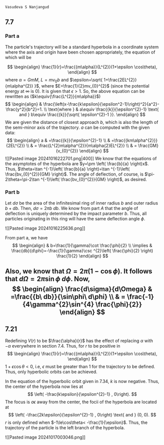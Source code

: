 `Vasudeva S Nanjangud`

## 7.7

### Part a

The particle's trajectory will be a standard hyperbola in a coordinate system where the axis and origin have been chosen appropriately, the equation of which will be

$$
\begin{align}
\frac{1}{r}=\frac{{m\alpha}}{L^{2}}(1+\epsilon \cos\theta),
\end{align}
$$
where $\alpha=GmM$, $L=mv_{0}b$ and $\epsilon=\sqrt{ 1+\frac{2EL^{2}}{m\alpha^{2}} }$, where $E=\frac{1}{2}mv_{0}^{2}$ (since the potential energy at $\infty$ is $0$). It is given that $\epsilon>1$. So, the above equation can be rewritten as ($k\equiv{\frac{L^{2}}{m\alpha}}$)
$$
\begin{align}
 & \frac{\left(x-\frac{k\epsilon}{\epsilon^2-1}\right)^2}{a^2}-\frac{y^2}{b^2}=1. \\
\text{where } & a\equiv \frac{{k}}{\epsilon^{2}-1} \text{ and } b\equiv \frac{{k}}{\sqrt{ \epsilon^{2}-1 }}.
\end{align}
$$
We are given the distance of closest approach $b$, which is also the length of the semi-minor axis of the trajectory. $a$ can be computed with the given data:
$$
\begin{align}
a & =\frac{{k}}{\epsilon^{2}-1} \\
 & =\frac{{km\alpha^{2}}}{2EL^{2}} \\
 & = \frac{L^{2}m\alpha^{2}}{m\alpha{2}EL^{2}} \\
 & = \frac{GM}{v_{0}^{2}}
\end{align}
$$
![[Pasted image 20241016222701.png|400]]
We know that the equations of the asymptotes of the hyperbola are $y=\pm \left( \frac{b}{a} \right)x$. Thus, $\theta=\tan ^{-1}\left( \frac{b}{a} \right)=\tan ^{-1}\left( \frac{bv_{0}^{2}}{GM} \right)$. The angle of deflection, of course, is $\pi-2\theta=\pi-2\tan ^{-1}\left( \frac{bv_{0}^{2}}{GM} \right)$, as desired.


### Part b

Let $d\sigma$ be the area of the infinitesimal ring of inner radius $b$ and outer radius $b+db$. Then, $d\sigma=2\pi b\ db$. We know from part $A$ that the angle of deflection is uniquely determined by the impact parameter $b$. Thus, all particles originating in this ring will have the same deflection angle $\phi$. 

![[Pasted image 20241016225636.png]]

From part a, we have
$$
\begin{align}
 & b=\frac{1}{\gamma}\cot \frac{\phi}{2} \\
\implies & \frac{db}{d\phi}=-\frac{1}{\gamma}\csc ^{2}\left( \frac{\phi}{2} \right) \frac{1}{2}
\end{align}
$$

Also, we know that $\Omega=2\pi(1-\cos\phi)$. It follows that $d\Omega=2\pi \sin\phi \ d\phi$. Now, 
$$
\begin{align}
\frac{d\sigma}{d\Omega} & =\frac{{b\ db}}{\sin\phi\ d\phi} \\
 & = \frac{-1}{4\gamma^{2}\sin^{4} \frac{\phi}{2}}
\end{align}
$$
---
## 7.21

Redefining $V(r)$ to be $\frac{\alpha}{r}$ has the effect of replacing $\alpha$ with $-\alpha$ everywhere in section 7.4. Thus, for $r$ to be positive in 
$$
\begin{align}
\frac{1}{r}=\frac{{m\alpha}}{L^{2}}(1+\epsilon \cos\theta),
\end{align}
$$
$1+\epsilon \cos\theta<0$, i.e, $\epsilon$ must be greater than $1$ for the trajectory to be defined. Thus, only hyperbolic orbits can be achieved.

In the equation of the hyperbolic orbit given in 7.34, $k$ is now negative. Thus, the center of the hyperbola now lies at
$$
\left( -\frac{k\epsilon}{\epsilon^{2}-1} , 0\right).
$$
The focus is $a\epsilon$ away from the center, the focii of the hyperbola are located at 
$$
\left( -\frac{2k\epsilon}{\epsilon^{2}-1} , 0\right) \text{ and } (0, 0).
$$
$r$ is only defined when  $-1\le\cos\theta< -\frac{1}{\epsilon}$. Thus, the trajectory of the particle is the left branch of the hyperbola. 

![[Pasted image 20241017003046.png]]


